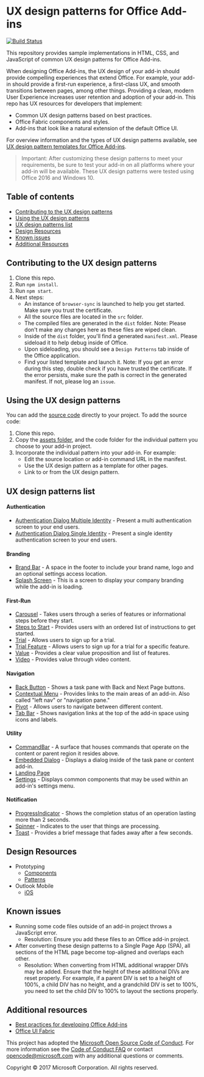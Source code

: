 # UX design patterns for Office Add-ins

[![Build Status](https://travis-ci.org/OfficeDev/Office-Add-in-UX-Design-Patterns-Code.svg?branch=dev)](https://travis-ci.org/OfficeDev/office-js-helpers)

This repository provides sample implementations in HTML, CSS, and JavaScript of common UX design patterns for Office Add-ins.

When designing Office Add-ins, the UX design of your add-in should provide compelling experiences that extend Office. For example, your add-in should provide a first-run experience, a first-class UX, and smooth transitions between pages, among other things. Providing a clean, modern User Experience increases user retention and adoption of your add-in. This repo has UX resources for developers that implement:

* Common UX design patterns based on best practices.
* Office Fabric components and styles.
* Add-ins that look like a natural extension of the default Office UI.

For overview information and the types of UX design patterns available, see [UX design pattern templates for Office Add-ins](https://dev.office.com/docs/add-ins/design/ux-design-patterns).

> Important: After customizing these design patterns to meet your requirements, be sure to test your add-in on all platforms where your add-in will be available. These UX design patterns were tested using Office 2016 and Windows 10.

## Table of contents

- [Contributing to the UX design patterns](#user-content-contributing-to-the-ux-design-patterns)
- [Using the UX design patterns](#user-content-using-the-ux-design-patterns)
- [UX design patterns list](#user-content-ux-design-patterns-list)
- [Design Resources](#user-content-design-resources)
- [Known issues](#user-content-known-issues)
- [Additional Resources](#user-content-additional-resources)

## Contributing to the UX design patterns

1. Clone this repo.
2. Run `npm install`.
3. Run `npm start`.
4. Next steps:
	- An instance of `browser-sync` is launched to help you get started. Make sure you trust the certificate.
	- All the source files are located in the `src` folder.
	- The compiled files are generated in the `dist` folder. Note: Please don't make any changes here as these files are wiped clean.
	- Inside of the `dist` folder, you'll find a generated `manifest.xml`. Please sideload it to help debug inside of Office.
	- Upon sideloading, you should see a `Design Patterns` tab inside of the Office application.
	- Find your listed template and launch it. Note: If you get an error during this step, double check if you have trusted the certificate. If the error persists, make sure the path is correct in the generated manifest. If not, please log an `issue`.

## Using the UX design patterns

You can  add the [source code](https://github.com/OfficeDev/Office-Add-in-UX-Design-Patterns-Code/tree/master/templates) directly to your project. To add the source code:

1. Clone this repo.
2. Copy the [assets folder](https://github.com/OfficeDev/Office-Add-in-UX-Design-Pattern-Code/tree/master/assets), and the code folder for the individual pattern you choose to your add-in project.
3. Incorporate the individual pattern into your add-in. For example:
	- Edit the source location or add-in command URL in the manifest.
	- Use the UX design pattern as a template for other pages.
	- Link to or from the UX design pattern.

## UX design patterns list

#### Authentication

  * [Authentication Dialog Multiple Identity](src/docs/auth-multi.md) - Present a multi authentication screen to your end users.
  * [Authentication Dialog Single Identity](src/docs/auth-single.md) - Present a single identity authentication screen to your end users.

#### Branding
  
  * [Brand Bar](src/docs/brand-bar.md) - A space in the footer to include your brand name, logo and an optional settings access location.
  * [Splash Screen](src/docs/splash-screen.md) - This is a screen to display your company branding while the add-in is loading.
 
#### First-Run

  * [Carousel](src/docs/carousel.md) - Takes users through a series of features or informational steps before they start.
  * [Steps to Start](src/docs/instruction-step.md) - Provides users with an ordered list of instructions to get started.
  * [Trial](src/docs/trial.md) - Allows users to sign up for a trial.
  * [Trial Feature](src/docs/trial-feature.md) - Allows users to sign up for a trial for a specific feature.
  * [Value](src/docs/value-placemat.md) - Provides a clear value proposition and list of features.
  * [Video](src/docs/video-placemat.md) - Provides value through video content.

#### Navigation

  * [Back Button](src/docs/back-button.md) - Shows a task pane with Back and Next Page buttons.
  * [Contextual Menu](src/docs/contextual-menu.md) - Provides links to the main areas of an add-in. Also called "left nav" or "navigation pane."
  * [Pivot](src/docs/pivot.md) - Allows users to navigate between different content. 
  * [Tab Bar](src/docs/tab-bar.md) - Shows navigation links at the top of the add-in space using icons and labels.

#### Utility

  * [CommandBar](src/docs/command-bar.md) - A surface that houses commands that operate on the content or parent region it resides above.
  * [Embedded Dialog](src/docs/embedded-dialog.md) - Displays a dialog inside of the task pane or content add-in.
  * [Landing Page](src/docs/landing-page.md)
  * [Settings](src/docs/settings.md) - Displays common components that may be used within an add-in's settings menu.
  
#### Notification

  * [ProgressIndicator](src/docs/progress-indicator.md) - Shows the completion status of an operation lasting more than 2 seconds.
  * [Spinner](src/docs/spinner.md) - Indicates to the user that things are processing.
  * [Toast](src/docs/toast.md) - Provides a brief message that fades away after a few seconds.

## Design Resources

* Prototyping
  * [Components](src/assets/design-resources/AddinUXDesign_UIComponents.ai)
  * [Patterns](src/assets/design-resources/AddinUXDesign_UXPatterns.ai)
* Outlook Mobile
  * [iOS](src/assets/design-resources/iOS-Addins-Components-Final.sketch)

## Known issues

* Running some code files outside of an add-in project throws a JavaScript error.
	* Resolution: Ensure you add these files to an Office add-in project.
* After converting these design patterns to a Single Page App (SPA), all sections of the HTML page become top-aligned and overlaps each other.
	* Resolution: When converting from HTML additional wrapper DIVs may be added. Ensure that the height of these additional DIVs are reset properly. For example, if a parent DIV is set to a height of 100%, a child DIV has no height, and a grandchild DIV is set to 100%, you need to set the child DIV to 100% to layout the sections properly.

## Additional resources

* [Best practices for developing Office Add-ins](https://dev.office.com/docs/add-ins/overview/add-in-development-best-practices)
* [Office UI Fabric](http://dev.office.com/fabric/)

This project has adopted the [Microsoft Open Source Code of Conduct](https://opensource.microsoft.com/codeofconduct/). For more information see the [Code of Conduct FAQ](https://opensource.microsoft.com/codeofconduct/faq/) or contact [opencode@microsoft.com](mailto:opencode@microsoft.com) with any additional questions or comments.

Copyright © 2017 Microsoft Corporation. All rights reserved.


